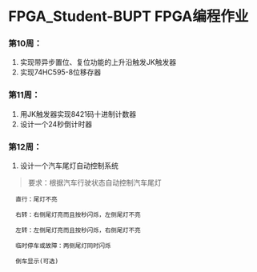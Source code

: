# FPGA_Student-BUPT FPGA编程作业
### 第10周：       
1. 实现带异步置位、复位功能的上升沿触发JK触发器     
2. 实现74HC595-8位移存器 
### 第11周：
1.  用JK触发器实现8421码十进制计数器
2.  设计一个24秒倒计时器
### 第12周：
1. 设计一个汽车尾灯自动控制系统
> 要求：根据汽车行驶状态自动控制汽车尾灯

      直行：尾灯不亮

      右转：右侧尾灯亮而且按秒闪烁，左侧尾灯不亮

      左转：左侧尾灯亮而且按秒闪烁，右侧尾灯不亮

      临时停车或故障：两侧尾灯同时闪烁

      倒车显示(可选)
